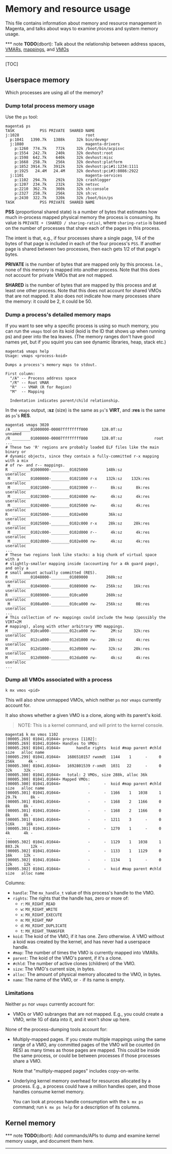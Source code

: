 # Memory and resource usage

This file contains information about memory and resource management in Magenta,
and talks about ways to examine process and system memory usage.

*** note
**TODO**(dbort): Talk about the relationship between address spaces,
[VMARs](objects/vm_address_region.md), [mappings](syscalls/vmar_map.md), and
[VMOs](objects/vm_object.md)
***

[TOC]

## Userspace memory

Which processes are using all of the memory?

### Dump total process memory usage

Use the `ps` tool:

```
magenta$ ps
TASK           PSS PRIVATE  SHARED NAME
j:1028                             root
  p:1041   1390.7k   1388k     32k bin/devmgr
  j:1080                           magenta-drivers
    p:1260  774.7k    772k     32k /boot/bin/acpisvc
    p:1554  242.7k    240k     32k devhost:root
    p:1598  642.7k    640k     32k devhost:misc
    p:1668  258.7k    256k     32k devhost:platform
    p:1852 3914.7k   3912k     32k devhost:pci#1:1234:1111
    p:1925   24.4M   24.4M     32k devhost:pci#3:8086:2922
  j:1101                           magenta-services
    p:1102  294.7k    292k     32k crashlogger
    p:1207  234.7k    232k     32k netsvc
    p:2210  362.7k    360k     32k sh:console
    p:2327  258.7k    256k     32k sh:vc
    p:2430  322.7k    320k     32k /boot/bin/ps
TASK           PSS PRIVATE  SHARED NAME
```

**PSS** (proportional shared state) is a number of bytes that estimates how much
in-process mapped physical memory the process is consuming. Its value is
`PRIVATE + (SHARED / sharing-ratio)`, where `sharing-ratio` is based on the
number of processes that share each of the pages in this process.

The intent is that, e.g., if four processes share a single page, 1/4 of the
bytes of that page is included in each of the four process's `PSS`. If another
page is shared between two processes, then each gets 1/2 of that page's bytes.

**PRIVATE** is the number of bytes that are mapped only by this process. I.e.,
none of this memory is mapped into another process. Note that this does not
account for private VMOs that are not mapped.

**SHARED** is the number of bytes that are mapped by this process and at least
one other process. Note that this does not account for shared VMOs that are not
mapped. It also does not indicate how many processes share the memory: it could
be 2, it could be 50.

### Dump a process's detailed memory maps

If you want to see why a specific process is using so much memory, you can run
the `vmaps` tool on its koid (koid is the ID that shows up when running ps) and
peer into the tea leaves. (The memory ranges don't have good names yet, but if
you squint you can see dynamic libraries, heap, stack etc.)

```
magenta$ vmaps help
Usage: vmaps <process-koid>

Dumps a process's memory maps to stdout.

First column:
  "/A" -- Process address space
  "/R" -- Root VMAR
  "R"  -- VMAR (R for Region)
  "M"  -- Mapping

  Indentation indicates parent/child relationship.
```

In the `vmaps` output, **:sz** (size) is the same as `ps`'s **VIRT**, and
**:res** is the same as `ps`'s **RES**.

```
magenta$ vmaps 3020
/A ________01000000-00007ffffffff000      128.0T:sz              unnamed
/R ________01000000-00007ffffffff000      128.0T:sz              root
...
# These two 'R' regions are probably loaded ELF files like the main binary or
# dynamic objects, since they contain a fully-committed r-x mapping with a mix
# of rw- and r-- mappings.
R  ________01000000-________01025000        148k:sz              useralloc
 M ________01000000-________01021000 r-x    132k:sz    132k:res  useralloc
 M ________01021000-________01023000 r--      8k:sz      8k:res  useralloc
 M ________01023000-________01024000 rw-      4k:sz      4k:res  useralloc
 M ________01024000-________01025000 rw-      4k:sz      4k:res  useralloc
R  ________01025000-________0102e000         36k:sz              useralloc
 M ________01025000-________0102c000 r-x     28k:sz     28k:res  useralloc
 M ________0102c000-________0102d000 r--      4k:sz      4k:res  useralloc
 M ________0102d000-________0102e000 rw-      4k:sz      4k:res  useralloc
...
# These two regions look like stacks: a big chunk of virtual space with a
# slightly-smaller mapping inside (accounting for a 4k guard page), and only a
# small amount actually committed (RES).
R  ________01048000-________01089000        260k:sz              useralloc
 M ________01049000-________01089000 rw-    256k:sz     16k:res  useralloc
R  ________01089000-________010ca000        260k:sz              useralloc
 M ________0108a000-________010ca000 rw-    256k:sz      0B:res  useralloc
...
# This collection of rw- mappings could include the heap (possibly the VIRT=2M
# mapping), along with other arbitrary VMO mappings.
M  ________010ca000-________012ca000 rw-      2M:sz     32k:res  useralloc
M  ________012ca000-________012d1000 rw-     28k:sz      4k:res  useralloc
M  ________012d1000-________012d9000 rw-     32k:sz     20k:res  useralloc
M  ________012d9000-________012da000 rw-      4k:sz      4k:res  useralloc
...
```

### Dump all VMOs associated with a process

```
k mx vmos <pid>
```

This will also show unmapped VMOs, which neither `ps` nor `vmaps` currently
account for.

It also shows whether a given VMO is a clone, along with its parent's koid.

> NOTE: This is a kernel command, and will print to the kernel console.

```
magenta$ k mx vmos 1102
[00005.269] 01041.01044> process [1102]:
[00005.269] 01041.01044> Handles to VMOs:
[00005.269] 01041.01044>       handle rights  koid #map parent #chld    size   alloc name
[00005.299] 01041.01044>   1686510157 rwxmdt  1144    1      -     0    256k      4k -
[00005.300] 01041.01044>   1692801539 r-xmdt  1031   22      -     0     32k     32k -
[00005.300] 01041.01044>   total: 2 VMOs, size 288k, alloc 36k
[00005.300] 01041.01044> Mapped VMOs:
[00005.300] 01041.01044>            -      -  koid #map parent #chld    size   alloc name
[00005.301] 01041.01044>            -      -  1166    1   1038     1   29.7k      8k -
[00005.301] 01041.01044>            -      -  1168    2   1166     0      8k      8k -
[00005.301] 01041.01044>            -      -  1168    2   1166     0      8k      8k -
[00005.301] 01041.01044>            -      -  1211    3      -     0    516k     16k -
[00005.301] 01041.01044>            -      -  1270    1      -     0      4k      4k -
...
[00005.302] 01041.01044>            -      -  1129    1   1038     1  883.2k     12k -
[00005.302] 01041.01044>            -      -  1133    1   1129     0     16k     12k -
[00005.302] 01041.01044>            -      -  1134    1      -     0     12k     12k -
[00005.302] 01041.01044>            -      -  koid #map parent #chld    size   alloc name
```

Columns:

-   `handle`: The `mx_handle_t` value of this process's handle to the VMO.
-   `rights`: The rights that the handle has, zero or more of:
    -   `r`: `MX_RIGHT_READ`
    -   `w`: `MX_RIGHT_WRITE`
    -   `x`: `MX_RIGHT_EXECUTE`
    -   `m`: `MX_RIGHT_MAP`
    -   `d`: `MX_RIGHT_DUPLICATE`
    -   `t`: `MX_RIGHT_TRANSFER`
-   `koid`: The koid of the VMO, if it has one. Zero otherwise. A VMO
    without a koid was created by the kernel, and has never had a userspace
    handle.
-   `#map`: The number of times the VMO is currently mapped into VMARs.
-   `parent`: The koid of the VMO's parent, if it's a clone.
-   `#chld`: The number of active clones (children) of the VMO.
-   `size`: The VMO's current size, in bytes.
-   `alloc`: The amount of physical memory allocated to the VMO, in bytes.
-   `name`: The name of the VMO, or `-` if its name is empty.

### Limitations

Neither `ps` nor `vmaps` currently account for:

-   VMOs or VMO subranges that are not mapped. E.g., you could create a VMO,
    write 1G of data into it, and it won't show up here.

None of the process-dumping tools account for:

-   Multiply-mapped pages. If you create multiple mappings using the same range
    of a VMO, any committed pages of the VMO will be counted (in RES) as many
    times as those pages are mapped. This could be inside the same process, or
    could be between processes if those processes share a VMO.

    Note that "multiply-mapped pages" includes copy-on-write.
-   Underlying kernel memory overhead for resources allocated by a process.
    E.g., a process could have a million handles open, and those handles consume
    kernel memory.

    You can look at process handle consumption with the `k mx ps` command; run
    `k mx ps help` for a description of its columns.

## Kernel memory

*** note
**TODO**(dbort): Add commands/APIs to dump and examine kernel memory usage, and
document them here.
***
